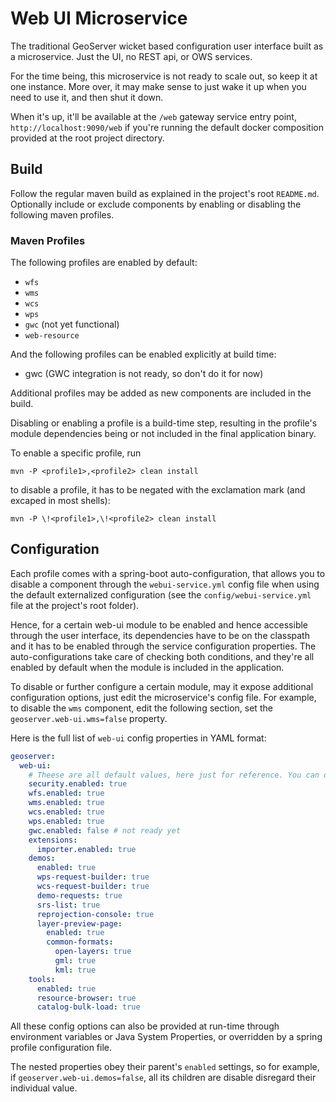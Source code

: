 # Web UI Microservice

The traditional GeoServer wicket based configuration user interface built as a microservice. Just the UI, no REST api, or OWS services.

For the time being, this microservice is not ready to scale out, so keep it at one instance. More over, it may make sense to just wake it up when you need to use it, and then shut it down.

When it's up, it'll be available at the `/web` gateway service entry point, `http://localhost:9090/web` if you're running the default docker composition provided at the root project directory.

## Build

Follow the regular maven build as explained in the project's root `README.md`. Optionally include or exclude components by enabling or disabling the following maven profiles.

### Maven Profiles

The following profiles are enabled by default:

* `wfs`
* `wms`
* `wcs`
* `wps`
* `gwc` (not yet functional)
* `web-resource`

And the following profiles can be enabled explicitly at build time:

* gwc (GWC integration is not ready, so don't do it for now)

Additional profiles may be added as new components are included in the build.

Disabling or enabling a profile is a build-time step, resulting in the profile's module dependencies being or not included in the final application binary.

To enable a specific profile, run 

    mvn -P <profile1>,<profile2> clean install

to disable a profile, it has to be negated with the exclamation mark (and excaped in most shells): 

    mvn -P \!<profile1>,\!<profile2> clean install


## Configuration

Each profile comes with a spring-boot auto-configuration, that allows you to disable a component through the `webui-service.yml` config file when using the default externalized configuration (see the `config/webui-service.yml` file at the project's root folder).

Hence, for a certain web-ui module to be enabled and hence accessible through the user interface, its dependencies have to be on the classpath and it has to be enabled through the service configuration properties. The auto-configurations take care of checking both conditions, and they're all enabled by default when the module is included in the application.

To disable or further configure a certain module, may it expose additional configuration options, just edit the microservice's config file. For example, to disable the `wms` component, edit the following section, set the `geoserver.web-ui.wms=false` property.

Here is the full list of `web-ui` config properties in YAML format:

```yaml
geoserver:
  web-ui:
    # Theese are all default values, here just for reference. You can omit them and add only the ones to disable or further configure
    security.enabled: true
    wfs.enabled: true
    wms.enabled: true
    wcs.enabled: true
    wps.enabled: true
    gwc.enabled: false # not ready yet
    extensions:
      importer.enabled: true
    demos:
      enabled: true
      wps-request-builder: true
      wcs-request-builder: true
      demo-requests: true
      srs-list: true
      reprojection-console: true
      layer-preview-page:
        enabled: true
        common-formats:
          open-layers: true
          gml: true
          kml: true
    tools:
      enabled: true
      resource-browser: true
      catalog-bulk-load: true
```

All these config options can also be provided at run-time through environment variables or Java System Properties, or overridden by a spring profile configuration file. 

The nested properties obey their parent's `enabled` settings, so for example, if `geoserver.web-ui.demos=false`, all its children are disable disregard their individual value.
